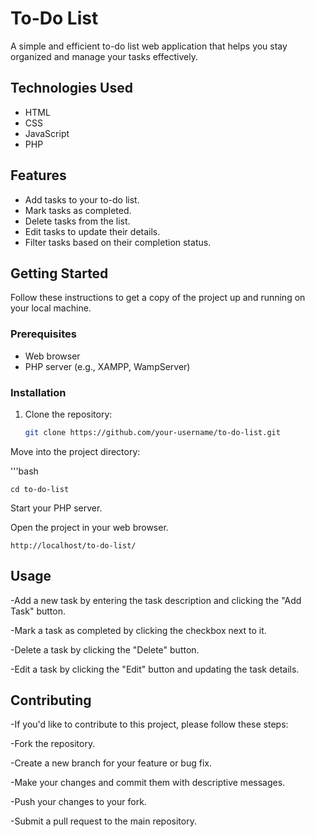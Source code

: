 
# To-Do List

A simple and efficient to-do list web application that helps you stay organized and manage your tasks effectively.

## Technologies Used

- HTML
- CSS
- JavaScript
- PHP

## Features

- Add tasks to your to-do list.
- Mark tasks as completed.
- Delete tasks from the list.
- Edit tasks to update their details.
- Filter tasks based on their completion status.

## Getting Started

Follow these instructions to get a copy of the project up and running on your local machine.

### Prerequisites

- Web browser
- PHP server (e.g., XAMPP, WampServer)

### Installation

1. Clone the repository:

   ```bash
   git clone https://github.com/your-username/to-do-list.git
Move into the project directory:

   '''bash

    cd to-do-list
    
Start your PHP server.

Open the project in your web browser.

    http://localhost/to-do-list/
    
## Usage

-Add a new task by entering the task description and clicking the "Add Task" button.

-Mark a task as completed by clicking the checkbox next to it.

-Delete a task by clicking the "Delete" button.

-Edit a task by clicking the "Edit" button and updating the task details.
## Contributing
-If you'd like to contribute to this project, please follow these steps:

-Fork the repository.

-Create a new branch for your feature or bug fix.

-Make your changes and commit them with descriptive messages.

-Push your changes to your fork.

-Submit a pull request to the main repository.



